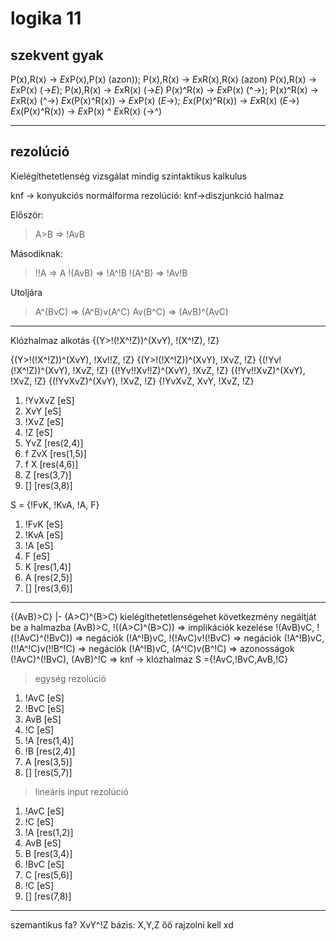 # logika 11

## szekvent gyak

P(x),R(x) -> *E*xP(x),P(x) (azon)); P(x),R(x) -> *E*xR(x),R(x) (azon)
P(x),R(x) -> *E*xP(x) (->*E*); P(x),R(x) -> *E*xR(x) (->*E*)
P(x)^R(x) -> *E*xP(x) (^->); P(x)^R(x) -> *E*xR(x) (^->)
*E*x(P(x)^R(x)) -> *E*xP(x) (*E*->); *E*x(P(x)^R(x)) -> *E*xR(x) (*E*->)
*E*x(P(x)^R(x)) -> *E*xP(x) ^ *E*xR(x) (->^)

______________________________________________________________________

## rezolúció

Kielégíthetetlenség vizsgálat mindig
szintaktikus kalkulus

knf -> konyukciós normálforma
rezolúció: knf->diszjunkció halmaz

Először:

> A>B => !AvB

Másodiknak:

> !!A => A
> !(AvB) => !A^!B
> !(A^B) => !Av!B

Utoljára

> A^(BvC) => (A^B)v(A^C)
> Av(B^C) => (AvB)^(AvC)

______________________________________________________________________

Klózhalmaz alkotás
{(Y>!(!X^!Z))^(XvY), !(X^!Z), !Z}

{(Y>!(!X^!Z))^(XvY), !Xv!!Z, !Z}
{(Y>!(!X^!Z))^(XvY), !XvZ, !Z}
{(!Yv!(!X^!Z))^(XvY), !XvZ, !Z}
{(!Yv!!Xv!!Z)^(XvY), !XvZ, !Z}
{(!Yv!!XvZ)^(XvY), !XvZ, !Z}
{(!YvXvZ)^(XvY), !XvZ, !Z}
{!YvXvZ, XvY, !XvZ, !Z}

1. !YvXvZ [eS]
1. XvY [eS]
1. !XvZ [eS]
1. !Z [eS]
1. YvZ [res(2,4)]
1. f ZvX [res(1,5)]
1. f X [res(4,6)]
1. Z [res(3,7)]
1. [] [res(3,8)]

S = {!FvK, !KvA, !A, F}

1. !FvK [eS]
1. !KvA [eS]
1. !A [eS]
1. F [eS]
1. K [res(1,4)]
1. A [res(2,5)]
1. [] [res(3,6)]

______________________________________________________________________

{(AvB)>C} |- (A>C)^(B>C)
kielégíthetetlenségehet következmény negáltját be a halmazba
(AvB)>C, !((A>C)^(B>C)) => implikációk kezelése
!(AvB)vC, !((!AvC)^(!BvC)) => negációk
(!A^!B)vC, !(!AvC)v!(!BvC) => negációk
(!A^!B)vC, (!!A^!C)v(!!B^!C) => negációk
(!A^!B)vC, (A^!C)v(B^!C) => azonosságok
(!AvC)^(!BvC), (AvB)^!C => knf -> klózhalmaz
S ={!AvC,!BvC,AvB,!C}

> egység rezolúció

1. !AvC [eS]
1. !BvC [eS]
1. AvB [eS]
1. !C [eS]
1. !A [res(1,4)]
1. !B [res(2,4)]
1. A [res(3,5)]
1. [] [res(5,7)]

> lineáris input rezolúció

1. !AvC [eS]
1. !C [eS]
1. !A [res(1,2)]
1. AvB [eS]
1. B [res(3,4)]
1. !BvC [eS]
1. C [res(5,6)]
1. !C [eS]
1. [] [res(7,8)]

______________________________________________________________________

szemantikus fa?
XvY^!Z
bázis: X,Y,Z
őő
rajzolni kell
xd
